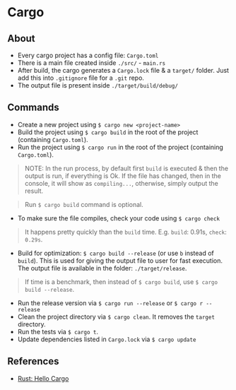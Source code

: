 # Cargo

## About
* Every cargo project has a config file: `Cargo.toml`
* There is a main file created inside `./src/` - `main.rs`
* After build, the cargo generates a `Cargo.lock` file & a `target/` folder. Just add this into `.gitignore` file for a `.git` repo.
* The output file is present inside `./target/build/debug/`

## Commands
* Create a new project using `$ cargo new <project-name>`
* Build the project using `$ cargo build` in the root of the project (containing `Cargo.toml`).
* Run the project using `$ cargo run` in the root of the project (containing `Cargo.toml`).

> NOTE: In the run process, by default first `build` is executed & then the output is run, if everything is Ok. If the file has changed, then in the console, it will show as `compiling...`, otherwise, simply output the result.

> Run `$ cargo build` command is optional.

* To make sure the file compiles, check your code using `$ cargo check`

> It happens pretty quickly than the `build` time. E.g. `build`: 0.91s, `check`: `0.29s`.

* Build for optimization: `$ cargo build --release` (or use `b` instead of `build`). This is used for giving the output file to user for fast execution. The output file is available in the folder: `./target/release`.

> If time is a benchmark, then instead of `$ cargo build`, use `$ cargo build --release`.

* Run the release version via `$ cargo run --release` or `$ cargo r --release`
* Clean the project directory via `$ cargo clean`. It removes the `target` directory.
* Run the tests via `$ cargo t`.
* Update dependencies listed in `Cargo.lock` via `$ cargo update`


## References
* [Rust: Hello Cargo](https://doc.rust-lang.org/book/ch01-03-hello-cargo.html)